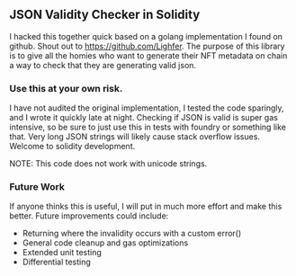 ## JSON Validity Checker in Solidity 

I hacked this together quick based on a golang implementation I found on github.  Shout out to https://github.com/Lighfer. 
The purpose of this library is to give all the homies who want to generate their NFT metadata on chain a way to check that 
they are generating valid json.  

### Use this at your own risk.  
I have not audited the original implementation, I tested the code sparingly, and I wrote it quickly late at night. 
Checking if JSON is valid is super gas intensive, so be sure to just use this in tests with foundry or something like that. 
Very long JSON strings will likely cause stack overflow issues.  Welcome to solidity development. 

NOTE: This code does not work with unicode strings.  

### Future Work
If anyone thinks this is useful, I will put in much more effort and make this better. 
Future improvements could include: 

- Returning where the invalidity occurs with a custom error() 
- General code cleanup and gas optimizations 
- Extended unit testing 
- Differential testing 
